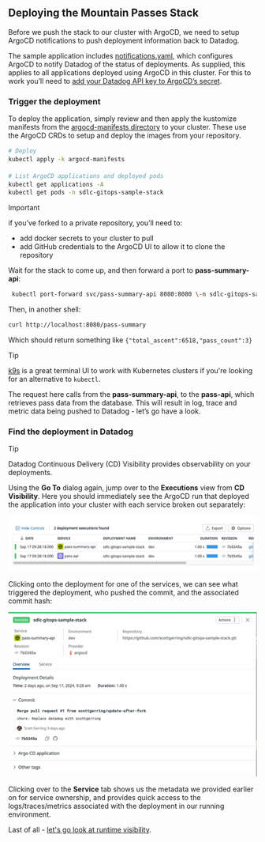 ## Deploying the Mountain Passes Stack

Before we push the stack to our cluster with ArgoCD, we need to setup ArgoCD notifications to push deployment information back to Datadog.

The sample application includes [notifications.yaml](../argocd-manifests/base/notifications.yaml), which configures ArgoCD to notify Datadog of the status of deployments. As supplied, this applies to all applications deployed using ArgoCD in this cluster. For this to work you’ll need to [add your Datadog API key to ArgoCD’s secret](https://docs.datadoghq.com/continuous_delivery/deployments/argocd/#setup). 

### Trigger the deployment

To deploy the application, simply review and then apply the kustomize manifests from the [argocd-manifests directory](../argocd-manifests) to your cluster. These use the ArgoCD CRDs to setup and deploy the images from your repository. 

```bash  
# Deploy  
kubectl apply -k argocd-manifests

# List ArgoCD applications and deployed pods   
kubectl get applications -A  
kubectl get pods -n sdlc-gitops-sample-stack  
```

> [!IMPORTANT]
> if you’ve forked to a private repository, you’ll need to:
> * add docker secrets to your cluster to pull
> * add GitHub credentials to the ArgoCD UI to allow it to clone the repository

Wait for the stack to come up, and then forward a port to **pass-summary-api**: 

```bash
 kubectl port-forward svc/pass-summary-api 8080:8080 \-n sdlc-gitops-sample-stack
```

Then, in another shell:
```bash
curl http://localhost:8080/pass-summary
```
Which should return something like `{"total_ascent":6518,"pass_count":3}`

> [!TIP]
> [k9s](https://k9scli.io/) is a great terminal UI to work with Kubernetes clusters if you're looking for an alternative to `kubectl`.

The request here calls from the **pass-summary-api**, to the **pass-api**, which retrieves pass data from the database. This will result in log, trace and metric data being pushed to Datadog - let’s go have a look. 

### Find the deployment in Datadog

> [!TIP]
> Datadog Continuous Delivery (CD) Visibility provides observability on your deployments. 

Using the **Go To** dialog again, jump over to the **Executions** view from **CD Visibility**. Here you should immediately see the ArgoCD run that deployed the application into your cluster with each service broken out separately:

<p align='center'>
    <img alt="CD Visibility" src="assets/setup-runtime-deploy-cd-vis.jpeg" width="600px" />
</p>

Clicking onto the deployment for one of the services, we can see what triggered the deployment, who pushed the commit, and the associated commit hash:

<p align='center'>
    <img alt="CD Visibility - details" src="assets/setup-runtime-deploy-cd-vis-details.jpeg" width="600px" />
</p>

Clicking over to the **Service** tab shows us the metadata we provided earlier 
on for service ownership, and provides quick access to the logs/traces/metrics
associated with the deployment in our running environment.

Last of all - [let's go look at runtime visibility](setup-runtime-vis.md).
